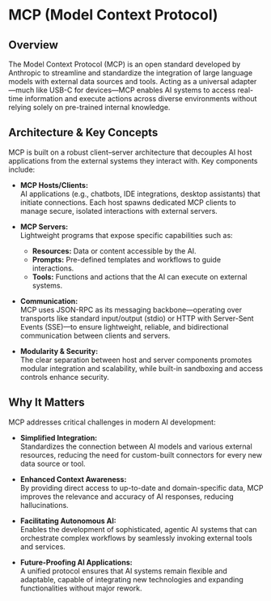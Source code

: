 # MCP (Model Context Protocol)

## Overview

The Model Context Protocol (MCP) is an open standard developed by Anthropic to streamline and standardize the integration of large language models with external data sources and tools. Acting as a universal adapter—much like USB-C for devices—MCP enables AI systems to access real-time information and execute actions across diverse environments without relying solely on pre-trained internal knowledge.

## Architecture & Key Concepts

MCP is built on a robust client–server architecture that decouples AI host applications from the external systems they interact with. Key components include:

- **MCP Hosts/Clients:**\
  AI applications (e.g., chatbots, IDE integrations, desktop assistants) that initiate connections. Each host spawns dedicated MCP clients to manage secure, isolated interactions with external servers.

- **MCP Servers:**\
  Lightweight programs that expose specific capabilities such as:

  - **Resources:** Data or content accessible by the AI.
  - **Prompts:** Pre-defined templates and workflows to guide interactions.
  - **Tools:** Functions and actions that the AI can execute on external systems.

- **Communication:**\
  MCP uses JSON-RPC as its messaging backbone—operating over transports like standard input/output (stdio) or HTTP with Server-Sent Events (SSE)—to ensure lightweight, reliable, and bidirectional communication between clients and servers.

- **Modularity & Security:**\
  The clear separation between host and server components promotes modular integration and scalability, while built-in sandboxing and access controls enhance security.

## Why It Matters

MCP addresses critical challenges in modern AI development:

- **Simplified Integration:**\
  Standardizes the connection between AI models and various external resources, reducing the need for custom-built connectors for every new data source or tool.

- **Enhanced Context Awareness:**\
  By providing direct access to up-to-date and domain-specific data, MCP improves the relevance and accuracy of AI responses, reducing hallucinations.

- **Facilitating Autonomous AI:**\
  Enables the development of sophisticated, agentic AI systems that can orchestrate complex workflows by seamlessly invoking external tools and services.

- **Future-Proofing AI Applications:**\
  A unified protocol ensures that AI systems remain flexible and adaptable, capable of integrating new technologies and expanding functionalities without major rework.
